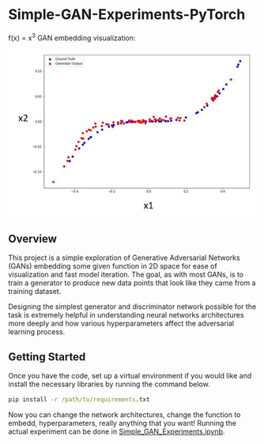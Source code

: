 # Simple-GAN-Experiments-PyTorch

f(x) = x<sup>3</sup> GAN embedding visualization:

![x3 Embedding](/results/GAN_x3_Embedding_v2.JPG)


## Overview

This project is a simple exploration of Generative Adversarial Networks (GANs) embedding some given function in 2D space for ease of visualization and fast model iteration. The goal, as with most GANs, is to train a generator to produce new data points that look like they came from a training dataset. 

Designing the simplest generator and discriminator network possible for the task is extremely helpful in understanding neural networks architectures more deeply and how various hyperparameters affect the adversarial learning process.

## Getting Started

Once you have the code, set up a virtual environment if you would like and install the necessary libraries by running the command below.
```bat
pip install -r /path/to/requirements.txt
```

Now you can change the network architectures, change the function to embedd, hyperparameters, really anything that you want! Running the actual experiment can be done in [Simple_GAN_Experiments.ipynb](https://github.com/shankal17/GAN-Experiments-PyTorch/blob/main/Simple_GAN_Experiments.ipynb).
